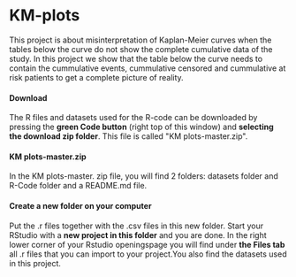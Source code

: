 # KM-plots
 
This project is about misinterpretation of Kaplan-Meier curves when the tables below the curve do not show the complete cumulative data of the study.
In this project we show that the table below the curve needs to contain the cummulative events, cummulative censored and cummulative at risk patients to get a complete picture of reality. 

#### Download

The R files and datasets used for the R-code can be downloaded by pressing the **green Code button** (right top of this window) and **selecting the download zip folder**. This file is called "KM plots-master.zip".

#### KM plots-master.zip

In the KM plots-master. zip file, you will find 2 folders:  datasets folder and R-Code folder and a README.md file.

#### Create a new folder on your computer

Put the .r files together with the .csv files in this new folder. Start your RStudio with a **new project in this folder** and you are done. In the right lower corner of your Rstudio openingspage you will find under **the Files tab** all .r files that you can import to your project.You also find the datasets used in this project.






